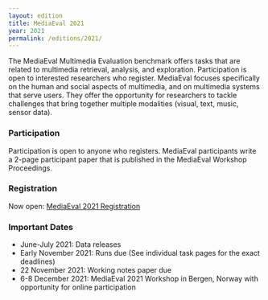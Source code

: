 ```yaml
---
layout: edition
title: MediaEval 2021
year: 2021
permalink: /editions/2021/
---
```


The MediaEval Multimedia Evaluation benchmark offers tasks that are related to multimedia retrieval, analysis, and exploration. Participation is open to interested researchers who register. MediaEval focuses specifically on the human and social aspects of multimedia, and on multimedia systems that serve users. They offer the opportunity for researchers to tackle challenges that bring together multiple modalities (visual, text, music, sensor data).

### Participation
Participation is open to anyone who registers. MediaEval participants write a 2-page participant paper that is published in the MediaEval Workshop Proceedings.

### Registration
Now open: [MediaEval 2021 Registration](https://docs.google.com/forms/d/e/1FAIpQLSchIcIaSlM1fNeWGCSoSBMR6HS48HKMhWEY151vvCmb5KhO-w/viewform?usp=sf_link)

### Important Dates
* June-July 2021: Data releases
* Early November 2021: Runs due (See individual task pages for the exact deadlines)
* 22 November 2021: Working notes paper due
* 6-8 December 2021: MediaEval 2021 Workshop in Bergen, Norway with opportunity for online participation





